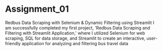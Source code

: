 # Assignment_01
Redbus Data Scraping with Selenium &amp; Dynamic Filtering using Streamlit 
I am successfully completed my first project, 'Redbus Data Scraping and Filtering with Streamlit Application,' where I utilized Selenium for web scraping, SQL for data storage, and Streamlit to create an interactive, user-friendly application for analyzing and filtering bus travel data
